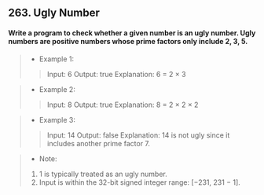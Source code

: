 ## 263. Ugly Number
#### Write a program to check whether a given number is an ugly number. Ugly numbers are positive numbers whose prime factors only include 2, 3, 5.

>* Example 1:
>> Input: 6
>> Output: true
>> Explanation: 6 = 2 × 3

>* Example 2:
>> Input: 8
>> Output: true
>> Explanation: 8 = 2 × 2 × 2

>* Example 3:
>> Input: 14
>> Output: false 
>> Explanation: 14 is not ugly since it includes another prime factor 7.

>* Note:
>1. 1 is typically treated as an ugly number.
>2. Input is within the 32-bit signed integer range: [−231,  231 − 1].